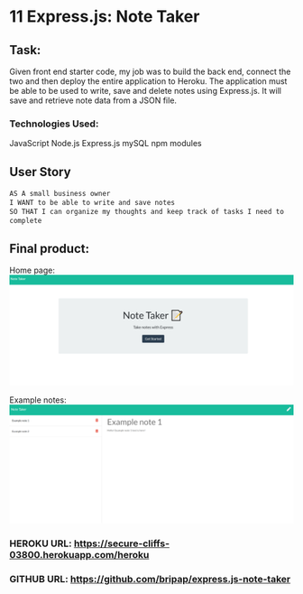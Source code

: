 # 11 Express.js: Note Taker

## Task: 
Given front end starter code, my job was to build the back end, connect the two and then deploy the entire application to Heroku. The application must be able to be used to write, save and delete notes using Express.js. It will save and retrieve note data from a JSON file.


### Technologies Used:
JavaScript
Node.js
Express.js
mySQL
npm modules


## User Story

```
AS A small business owner
I WANT to be able to write and save notes
SO THAT I can organize my thoughts and keep track of tasks I need to complete
```



## Final product:

Home page:
![Note taker example of home page](public/assets/images/homepage.png)


Example notes:
![Note taker example notes](public/assets/images/examplenotes.png)


### HEROKU URL: https://secure-cliffs-03800.herokuapp.com/heroku 
### GITHUB URL: https://github.com/bripap/express.js-note-taker


